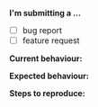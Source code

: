 
**I'm submitting a ...**
- [ ] bug report
- [ ] feature request

**Current behaviour:**
<!-- How the bug manifests. -->

**Expected behaviour:**
<!-- Behaviour would be without the bug. -->

**Steps to reproduce:**
